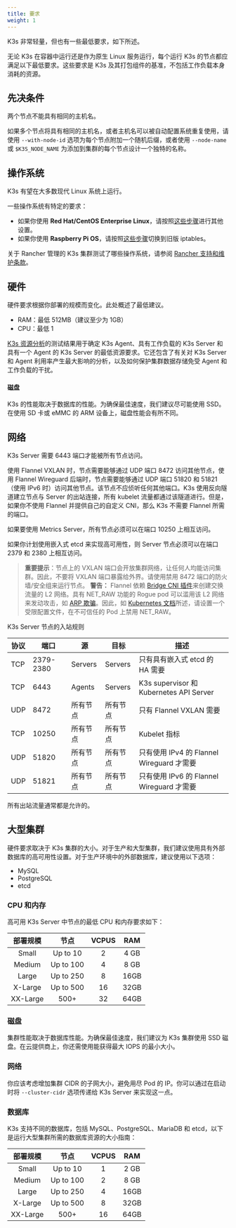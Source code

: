 ```yaml
---
title: 要求
weight: 1
---
```


K3s 非常轻量，但也有一些最低要求，如下所述。

无论 K3s 在容器中运行还是作为原生 Linux 服务运行，每个运行 K3s 的节点都应满足以下最低要求。这些要求是 K3s 及其打包组件的基准，不包括工作负载本身消耗的资源。

## 先决条件

两个节点不能具有相同的主机名。

如果多个节点将具有相同的主机名，或者主机名可以被自动配置系统重复使用，请使用 `--with-node-id` 选项为每个节点附加一个随机后缀，或者使用 `--node-name` 或 `$K3S_NODE_NAME` 为添加到集群的每个节点设计一个独特的名称。

## 操作系统

K3s 有望在大多数现代 Linux 系统上运行。

一些操作系统有特定的要求：

- 如果你使用 **Red Hat/CentOS Enterprise Linux**，请按照[这些步骤](../advanced/advanced.md#red-hat-enterprise-linux--centos)进行其他设置。
- 如果你使用 **Raspberry Pi OS**，请按照[这些步骤](../advanced/advanced.md#raspberry-pi)切换到旧版 iptables。

关于 Rancher 管理的 K3s 集群测试了哪些操作系统，请参阅 [Rancher 支持和维护条款](https://rancher.com/support-maintenance-terms/)。

## 硬件

硬件要求根据你部署的规模而变化。此处概述了最低建议。

* RAM：最低 512MB（建议至少为 1GB）
* CPU：最低 1

[K3s 资源分析](../reference/resource-profiling.md)的测试结果用于确定 K3s Agent、具有工作负载的 K3s Server 和具有一个 Agent 的 K3s Server 的最低资源要求。它还包含了有关对 K3s Server 和 Agent 利用率产生最大影响的分析，以及如何保护集群数据存储免受 Agent 和工作负载的干扰。

#### 磁盘

K3s 的性能取决于数据库的性能。为确保最佳速度，我们建议尽可能使用 SSD。在使用 SD 卡或 eMMC 的 ARM 设备上，磁盘性能会有所不同。

## 网络

K3s Server 需要 6443 端口才能被所有节点访问。

使用 Flannel VXLAN 时，节点需要能够通过 UDP 端口 8472 访问其他节点，使用 Flannel Wireguard 后端时，节点需要能够通过 UDP 端口 51820 和 51821（使用 IPv6 时）访问其他节点。该节点不应侦听任何其他端口。K3s 使用反向隧道建立节点与 Server 的出站连接，所有 kubelet 流量都通过该隧道进行。但是，如果你不使用 Flannel 并提供自己的自定义 CNI，那么 K3s 不需要 Flannel 所需的端口。

如果要使用 Metrics Server，所有节点必须可以在端口 10250 上相互访问。

如果你计划使用嵌入式 etcd 来实现高可用性，则 Server 节点必须可以在端口 2379 和 2380 上相互访问。

> **重要提示**：节点上的 VXLAN 端口会开放集群网络，让任何人均能访问集群。因此，不要将 VXLAN 端口暴露给外界。请使用禁用 8472 端口的防火墙/安全组来运行节点。
> **警告：** Flannel 依赖 [Bridge CNI 插件](https://www.cni.dev/plugins/current/main/bridge/)来创建交换流量的 L2 网络。具有 NET_RAW 功能的 Rogue pod 可以滥用该 L2 网络来发动攻击，如 [ARP 欺骗](https://static.sched.com/hosted_files/kccncna19/72/ARP%20DNS%20spoof.pdf)。因此，如 [Kubernetes 文档](https://kubernetes.io/docs/concepts/security/pod-security-standards/)所述，请设置一个受限配置文件，在不可信任的 Pod 上禁用 NET_RAW。

<figcaption>K3s Server 节点的入站规则</figcaption>

| 协议 | 端口 | 源 | 目标 | 描述 |
|----------|-----------|-----------|-------------|------------
| TCP | 2379-2380 | Servers | Servers | 只有具有嵌入式 etcd 的 HA 需要 |
| TCP | 6443 | Agents | Servers | K3s supervisor 和 Kubernetes API Server |
| UDP | 8472 | 所有节点 | 所有节点 | 只有 Flannel VXLAN 需要 |
| TCP | 10250 | 所有节点 | 所有节点 | Kubelet 指标 |
| UDP | 51820 | 所有节点 | 所有节点 | 只有使用 IPv4 的 Flannel Wireguard 才需要 |
| UDP | 51821 | 所有节点 | 所有节点 | 只有使用 IPv6 的 Flannel Wireguard 才需要 |

所有出站流量通常都是允许的。

## 大型集群

硬件要求取决于 K3s 集群的大小。对于生产和大型集群，我们建议使用具有外部数据库的高可用性设置。对于生产环境中的外部数据库，建议使用以下选项：

- MySQL
- PostgreSQL
- etcd

### CPU 和内存

高可用 K3s Server 中节点的最低 CPU 和内存要求如下：

| 部署规模 | 节点 | VCPUS | RAM |
|:---------------:|:---------:|:-----:|:-----:|
| Small | Up to 10 | 2 | 4 GB |
| Medium | Up to 100 | 4 | 8 GB |
| Large | Up to 250 | 8 | 16GB |
| X-Large | Up to 500 | 16 | 32GB |
| XX-Large | 500+ | 32 | 64GB |

### 磁盘

集群性能取决于数据库性能。为确保最佳速度，我们建议为 K3s 集群使用 SSD 磁盘。在云提供商上，你还需使用能获得最大 IOPS 的最小大小。

### 网络

你应该考虑增加集群 CIDR 的子网大小，避免用尽 Pod 的 IP。你可以通过在启动时将 `--cluster-cidr` 选项传递给 K3s Server 来实现这一点。

### 数据库

K3s 支持不同的数据库，包括 MySQL、PostgreSQL、MariaDB 和 etcd，以下是运行大型集群所需的数据库资源的大小指南：

| 部署规模 | 节点 | VCPUS | RAM |
|:---------------:|:---------:|:-----:|:-----:|
| Small | Up to 10 | 1 | 2 GB |
| Medium | Up to 100 | 2 | 8 GB |
| Large | Up to 250 | 4 | 16GB |
| X-Large | Up to 500 | 8 | 32GB |
| XX-Large | 500+ | 16 | 64GB |

